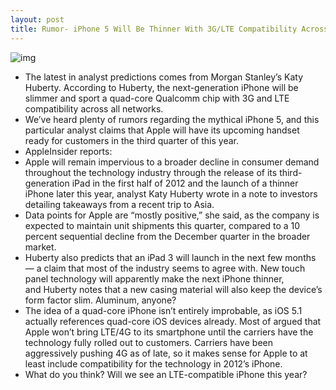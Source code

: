 ```yaml
---
layout: post
title: Rumor- iPhone 5 Will Be Thinner With 3G/LTE Compatibility Across All Networks
---
```

![img](http://media.idownloadblog.com/wp-content/uploads/2011/12/iPhone-5-BGR.jpg)
* The latest in analyst predictions comes from Morgan Stanley’s Katy Huberty. According to Huberty, the next-generation iPhone will be slimmer and sport a quad-core Qualcomm chip with 3G and LTE compatibility across all networks.
* We’ve heard plenty of rumors regarding the mythical iPhone 5, and this particular analyst claims that Apple will have its upcoming handset ready for customers in the third quarter of this year.
* AppleInsider reports:
* Apple will remain impervious to a broader decline in consumer demand throughout the technology industry through the release of its third-generation iPad in the first half of 2012 and the launch of a thinner iPhone later this year, analyst Katy Huberty wrote in a note to investors detailing takeaways from a recent trip to Asia.
* Data points for Apple are “mostly positive,” she said, as the company is expected to maintain unit shipments this quarter, compared to a 10 percent sequential decline from the December quarter in the broader market.
* Huberty also predicts that an iPad 3 will launch in the next few months — a claim that most of the industry seems to agree with. New touch panel technology will apparently make the next iPhone thinner, and Huberty notes that a new casing material will also keep the device’s form factor slim. Aluminum, anyone?
* The idea of a quad-core iPhone isn’t entirely improbable, as iOS 5.1 actually references quad-core iOS devices already. Most of argued that Apple won’t bring LTE/4G to its smartphone until the carriers have the technology fully rolled out to customers. Carriers have been aggressively pushing 4G as of late, so it makes sense for Apple to at least include compatibility for the technology in 2012’s iPhone.
* What do you think? Will we see an LTE-compatible iPhone this year?

